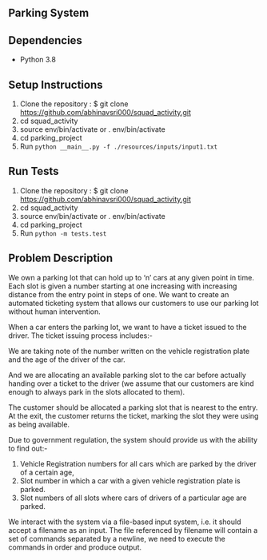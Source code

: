 ## Parking System

## Dependencies

- Python 3.8

## Setup Instructions

1. Clone the repository : $ git clone https://github.com/abhinavsri000/squad_activity.git
2. cd squad_activity
3. source env/bin/activate or . env/bin/activate
4. cd parking_project
5. Run `python __main__.py -f ./resources/inputs/input1.txt`

## Run Tests

1. Clone the repository : $ git clone https://github.com/abhinavsri000/squad_activity.git
2. cd squad_activity
3. source env/bin/activate or . env/bin/activate
4. cd parking_project
5. Run `python -m tests.test`


## Problem Description

We own a parking lot that can hold up to ‘n’ cars at any given point in time. Each slot is given a number starting at one increasing with increasing distance from the entry point in steps of one. We want to create an automated ticketing system that allows our customers to use our parking lot without human intervention.

When a car enters the parking lot, we want to have a ticket issued to the driver. The ticket issuing process includes:-

We are taking note of the number written on the vehicle registration plate and the age of the driver of the car.

And we are allocating an available parking slot to the car before actually handing over a ticket to the driver (we assume that our customers are kind enough to always park in the slots allocated to them).

The customer should be allocated a parking slot that is nearest to the entry. At the exit, the customer returns the ticket, marking the slot they were using as being available.

Due to government regulation, the system should provide us with the ability to find out:-
1. Vehicle Registration numbers for all cars which are parked by the driver of a certain age,
2. Slot number in which a car with a given vehicle registration plate is parked.
3. Slot numbers of all slots where cars of drivers of a particular age are parked.

We interact with the system via a file-based input system, i.e. it should accept a filename as an input. The file referenced by filename will contain a set of commands separated by a newline, we need to execute the commands in order and produce output.
